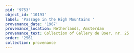 ```yaml
---
pid: '9753'
object_id: '10193'
label: 'Passage in the High Mountains '
provenance_date: '1967'
provenance_location: Netherlands, Amsterdam
provenance_text: Collection of Gallery de Boer, nr. 25
order: '2561'
collection: provenance
---
```

